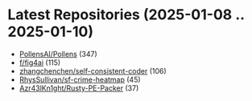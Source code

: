 # Latest Repositories (2025-01-08 .. 2025-01-10)

- [PollensAI/Pollens](https://github.com/PollensAI/Pollens) (347)
- [f/fig4ai](https://github.com/f/fig4ai) (115)
- [zhangchenchen/self-consistent-coder](https://github.com/zhangchenchen/self-consistent-coder) (106)
- [RhysSullivan/sf-crime-heatmap](https://github.com/RhysSullivan/sf-crime-heatmap) (45)
- [Azr43lKn1ght/Rusty-PE-Packer](https://github.com/Azr43lKn1ght/Rusty-PE-Packer) (37)
